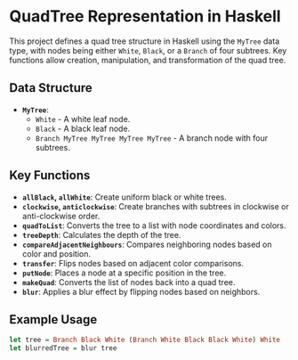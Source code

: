 # QuadTree Representation in Haskell

This project defines a quad tree structure in Haskell using the `MyTree` data type, with nodes being either `White`, `Black`, or a `Branch` of four subtrees. Key functions allow creation, manipulation, and transformation of the quad tree.

## Data Structure

- **`MyTree`**: 
  - `White` - A white leaf node.
  - `Black` - A black leaf node.
  - `Branch MyTree MyTree MyTree MyTree` - A branch node with four subtrees.

## Key Functions

- **`allBlack`, `allWhite`**: Create uniform black or white trees.
- **`clockwise`, `anticlockwise`**: Create branches with subtrees in clockwise or anti-clockwise order.
- **`quadToList`**: Converts the tree to a list with node coordinates and colors.
- **`treeDepth`**: Calculates the depth of the tree.
- **`compareAdjacentNeighbours`**: Compares neighboring nodes based on color and position.
- **`transfer`**: Flips nodes based on adjacent color comparisons.
- **`putNode`**: Places a node at a specific position in the tree.
- **`makeQuad`**: Converts the list of nodes back into a quad tree.
- **`blur`**: Applies a blur effect by flipping nodes based on neighbors.

## Example Usage

```haskell
let tree = Branch Black White (Branch White Black Black White) White
let blurredTree = blur tree
